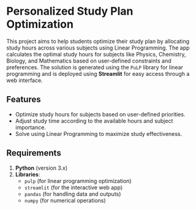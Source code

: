 # Personalized Study Plan Optimization

This project aims to help students optimize their study plan by allocating study hours across various subjects using Linear Programming. The app calculates the optimal study hours for subjects like Physics, Chemistry, Biology, and Mathematics based on user-defined constraints and preferences. The solution is generated using the `PuLP` library for linear programming and is deployed using **Streamlit** for easy access through a web interface.

## Features
- Optimize study hours for subjects based on user-defined priorities.
- Adjust study time according to the available hours and subject importance.
- Solve using Linear Programming to maximize study effectiveness.

## Requirements

1. **Python** (version 3.x)
2. **Libraries**:
   - `pulp` (for linear programming optimization)
   - `streamlit` (for the interactive web app)
   - `pandas` (for handling data and outputs)
   - `numpy` (for numerical operations)
